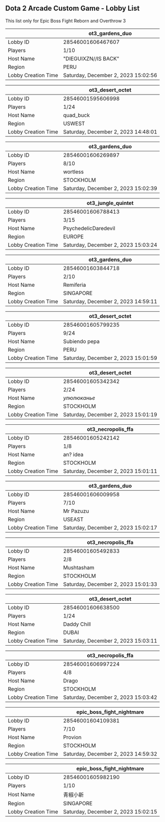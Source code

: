 ## Dota 2 Arcade Custom Game - Lobby List

This list only for Epic Boss Fight Reborn and Overthrow 3

|  | ot3_gardens_duo |
| ------ | ------ |
| Lobby ID | 28546001606467607 |
| Players | 1/10 |
| Host Name | "DIEGUIXZN//IS BACK" |
| Region | PERU |
| Lobby Creation Time | Saturday, December 2, 2023 15:02:56 |


|  | ot3_desert_octet |
| ------ | ------ |
| Lobby ID | 28546001595606998 |
| Players | 1/24 |
| Host Name | quad_buck |
| Region | USWEST |
| Lobby Creation Time | Saturday, December 2, 2023 14:48:01 |


|  | ot3_gardens_duo |
| ------ | ------ |
| Lobby ID | 28546001606269897 |
| Players | 8/10 |
| Host Name | wortless |
| Region | STOCKHOLM |
| Lobby Creation Time | Saturday, December 2, 2023 15:02:39 |


|  | ot3_jungle_quintet |
| ------ | ------ |
| Lobby ID | 28546001606788413 |
| Players | 3/15 |
| Host Name | PsychedelicDaredevil |
| Region | EUROPE |
| Lobby Creation Time | Saturday, December 2, 2023 15:03:24 |


|  | ot3_gardens_duo |
| ------ | ------ |
| Lobby ID | 28546001603844718 |
| Players | 2/10 |
| Host Name | Remiferia |
| Region | SINGAPORE |
| Lobby Creation Time | Saturday, December 2, 2023 14:59:11 |


|  | ot3_desert_octet |
| ------ | ------ |
| Lobby ID | 28546001605799235 |
| Players | 9/24 |
| Host Name | Subiendo pepa |
| Region | PERU |
| Lobby Creation Time | Saturday, December 2, 2023 15:01:59 |


|  | ot3_desert_octet |
| ------ | ------ |
| Lobby ID | 28546001605342342 |
| Players | 2/24 |
| Host Name | *улюлюканье* |
| Region | STOCKHOLM |
| Lobby Creation Time | Saturday, December 2, 2023 15:01:19 |


|  | ot3_necropolis_ffa |
| ------ | ------ |
| Lobby ID | 28546001605242142 |
| Players | 1/8 |
| Host Name | an? idea |
| Region | STOCKHOLM |
| Lobby Creation Time | Saturday, December 2, 2023 15:01:11 |


|  | ot3_gardens_duo |
| ------ | ------ |
| Lobby ID | 28546001606009958 |
| Players | 7/10 |
| Host Name | Mr Pazuzu |
| Region | USEAST |
| Lobby Creation Time | Saturday, December 2, 2023 15:02:17 |


|  | ot3_necropolis_ffa |
| ------ | ------ |
| Lobby ID | 28546001605492833 |
| Players | 2/8 |
| Host Name | Mushtasham |
| Region | STOCKHOLM |
| Lobby Creation Time | Saturday, December 2, 2023 15:01:33 |


|  | ot3_desert_octet |
| ------ | ------ |
| Lobby ID | 28546001606638500 |
| Players | 1/24 |
| Host Name | Daddy Chill |
| Region | DUBAI |
| Lobby Creation Time | Saturday, December 2, 2023 15:03:11 |


|  | ot3_necropolis_ffa |
| ------ | ------ |
| Lobby ID | 28546001606997224 |
| Players | 4/8 |
| Host Name | Drago |
| Region | STOCKHOLM |
| Lobby Creation Time | Saturday, December 2, 2023 15:03:42 |


|  | epic_boss_fight_nightmare |
| ------ | ------ |
| Lobby ID | 28546001604109381 |
| Players | 7/10 |
| Host Name | Provion |
| Region | STOCKHOLM |
| Lobby Creation Time | Saturday, December 2, 2023 14:59:32 |


|  | epic_boss_fight_nightmare |
| ------ | ------ |
| Lobby ID | 28546001605982190 |
| Players | 1/10 |
| Host Name | 青椒小新 |
| Region | SINGAPORE |
| Lobby Creation Time | Saturday, December 2, 2023 15:02:15 |


